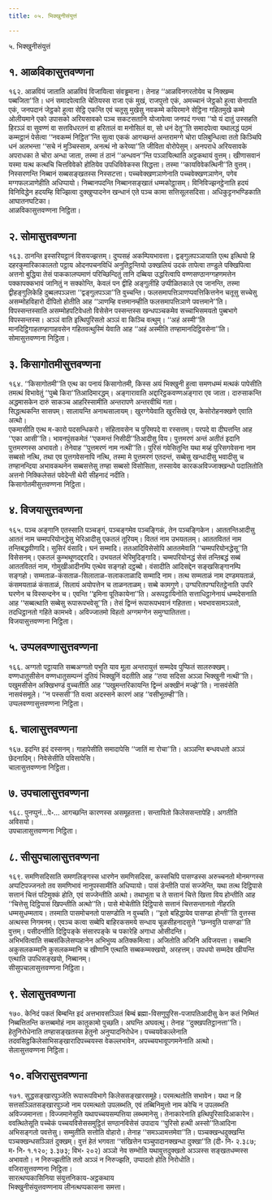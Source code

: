 ```yaml
---
title: ०५. भिक्खुनीसंयुत्तं

---
```

५. भिक्खुनीसंयुत्तं  


## १. आळविकासुत्तवण्णना

१६२. आळवियं जाताति आळवियं विजायित्वा संवड्ढमाना। तेनाह ‘‘आळविनगरतोयेव च निक्खम्म पब्बजिता’’ति। धनं समादपेत्वाति चेतियस्स राजा एकं मुखं, राजपुत्तो एकं, अमच्‍चानं जेट्ठको हुत्वा सेनापति एकं, जनपदानं जेट्ठको हुत्वा सेट्ठि एकन्ति एवं चतूसु मुखेसु नवकम्मे कयिरमाने सेट्ठिना गहितमुखे कम्मे ओलीयमाने एको उपासको अरियसावको पञ्‍च सकटसतानि योजापेत्वा जनपदं गन्त्वा ‘‘यो यं दातुं उस्सहति हिरञ्‍ञं वा सुवण्णं वा सत्तविधरतनं वा हरितालं वा मनोसिलं वा, सो धनं देतू’’ति समादपेत्वा यथालद्धं पठमं कम्मट्ठानं पेसेत्वा ‘‘नवकम्मं निट्ठित’’न्ति सुत्वा एककं आगच्छन्तं अन्तरामग्गे चोरा पलिबुन्धित्वा ततो किञ्‍चिपि धनं अलभन्ता ‘‘सचे नं मुञ्‍चिस्साम, अनत्थं नो करेय्या’’ति जीविता वोरोपेसुम्। अनपराधे अरियसावके अपराधका ते चोरा अन्धा जाता, तस्मा तं ठानं ‘‘अन्धवन’’न्ति पञ्‍ञायित्थाति अट्ठकथायं वुत्तम्। खीणासवानं यस्मा यत्थ कत्थचि चित्तविवेको होतियेव उपधिविवेकस्स सिद्धत्ता। तस्मा ‘‘कायविवेकत्थिनी’’ति वुत्तम्।  
निस्सरणन्ति निब्बानं सब्बसङ्खतस्स निस्सटत्ता। पच्‍चवेक्खणञाणेनाति पच्‍चवेक्खणञाणेन, पगेव मग्गफलञाणेहीति अधिप्पायो। निब्बानपदन्ति निब्बानसङ्खातं धम्मकोट्ठासम्। विनिविज्झनट्ठेनाति हदयं विनिविद्धेन हदयम्हि विज्झित्वा दुक्खुप्पादनेन खन्धानं एते पञ्‍च कामा सत्तिसूलसदिसा। अधिकुट्टनभण्डिकाति आघातनघटिका।  
आळविकासुत्तवण्णना निट्ठिता।  


## २. सोमासुत्तवण्णना

१६३. ठानन्ति इस्सरियट्ठानं विसयज्झत्तम्। दुप्पसहं अकम्पियभावत्ता। द्वङ्गुलपञ्‍ञायाति एत्थ इत्थियो हि दहरकुमारिकाकालतो पट्ठाय ओदनपचनविधिं अनुतिट्ठन्तियो उक्खलियं उदकं तापेत्वा तण्डुले पक्खिपित्वा अत्तनो बुद्धिया तेसं पाककालप्पमाणं परिच्छिन्दितुं तानि दब्बिया उद्धरित्वापि वण्णसण्ठानग्गहणमत्तेन पक्‍कापक्‍कभावं जानितुं न सक्‍कोन्ति, केवलं पन द्वीहि अङ्गुलीहि उप्पीळितकाले एव जानन्ति, तस्मा द्वीहङ्गुलिकेहि दुब्बलपञ्‍ञत्ता ‘‘द्वङ्गुलपञ्‍ञा’’ति वुच्‍चन्ति। फलसमापत्तिञाणप्पवत्तिकित्तनेन चतूसु सच्‍चेसु असम्मोहविहारो दीपितो होतीति आह ‘‘ञाणम्हि वत्तमानम्हीति फलसमापत्तिञाणे पवत्तमाने’’ति। विपस्सन्तस्साति असम्मोहपटिवेधतो विसेसेन पस्सन्तस्स खन्धपञ्‍चकमेव सच्‍चाभिसमयतो पुब्बभागे विपस्सन्तस्स। अञ्‍ञं वाति इत्थिपुरिसतो अञ्‍ञं वा किञ्‍चि वत्थुम्। ‘‘अहं अस्मी’’ति मानदिट्ठिगाहतण्हागाहवसेन गहितवत्थुस्मिं येवाति आह ‘‘अहं अस्मीति तण्हामानदिट्ठिवसेना’’ति।  
सोमासुत्तवण्णना निट्ठिता।  


## ३. किसागोतमीसुत्तवण्णना

१६४. ‘‘किसागोतमी’’ति एत्थ का पनायं किसागोतमी, किस्स अयं भिक्खुनी हुत्वा समणधम्मं मत्थकं पापेसीति तमत्थं विभावेतुं ‘‘पुब्बे किरा’’तिआदिमारद्धम्। अङ्गारावाति अद्दारिट्ठकवण्णअङ्गारा एव जाता। दारुसाकन्ति अद्धमासकेन दारुं साकञ्‍च आहरिस्सामीति अन्तरापणे अन्तरवीथिं गता।  
सिद्धत्थकन्ति सासपम्। सालायन्ति अनाथसालायम्। खुरग्गेयेवाति खुरसिखे एव, केसोरोहनक्खणे एवाति अत्थो।  
एकमासीति एत्थ म-कारो पदसन्धिकरो। संहितावसेन च पुरिमपदे वा रस्सत्तम्। परपदे वा दीघत्तन्ति आह ‘‘एका आसी’’ति। भावनपुंसकमेतं ‘‘एकमन्तं निसीदी’’तिआदीसु विय। पुत्तमरणं अन्तं अतीतं इदानि पुत्तमरणस्स अभावतो। तेनेवाह ‘‘पुत्तमरणं नाम नत्थी’’ति। पुरिसं गवेसितुन्ति यथा मय्हं पुरिसगवेसना नाम सब्बसो नत्थि, तथा एव पुत्तगवेसनापि नत्थि, तस्मा मे पुत्तमरणं एतदन्तं, सब्बेसु खन्धादीसु भवादीसु च तण्हानन्दिया अभावकथनेन सब्बसत्तेसु तण्हा सब्बसो विसोसिता, तस्सायेव कारकअविज्‍जाक्खन्धो पदालितोति अत्तनो निक्‍किलेसतं पवेदेन्ती थेरी सीहनादं नदीति।  
किसागोतमीसुत्तवण्णना निट्ठिता।  


## ४. विजयासुत्तवण्णना

१६५. पञ्‍च अङ्गानि एतस्साति पञ्‍चङ्गं, पञ्‍चङ्गमेव पञ्‍चङ्गिकं, तेन पञ्‍चङ्गिकेन। आततन्तिआदीसु आततं नाम चम्मपरियोनद्धेसु भेरिआदीसु एकतलं तूरियम्। विततं नाम उभयतलम्। आततविततं नाम तन्तिबद्धवीणादि। सुसिरं वंसादि। घनं सम्मादि। ततआदिविसेसोपि आततमेवाति ‘‘चम्मपरियोनद्धेसू’’ति विसेसनम्। एकतलं कुम्भथूणदद्दरादि। उभयतलं भेरिमुदिङ्गादि। चम्मपरियोनद्धं सेसं तन्तिबद्धं सब्बं आततविततं नाम, गोमुखीआदीनम्पि एत्थेव सङ्गहो दट्ठब्बो। वंसादीति आदिसद्देन सङ्खसिङ्गानम्पि सङ्गहो। सम्मताळ-कंसताळ-सिलाताळ-सलाकताळादि सम्मादि नाम। तत्थ सम्मताळं नाम दण्डमयताळं, कंसमयताळं कंसताळं, सिलायं अयोपत्तेन च ताळनताळम्। सब्बे कामगुणे। उग्घरितपग्घरितट्ठेनाति उपरि घरणेन च विस्सन्दनेन च। एवन्ति ‘‘इमिना पूतिकायेना’’ति। अरूपट्ठायिनोति सत्ताधिट्ठानेनायं धम्मदेसनाति आह ‘‘सब्बत्थाति सब्बेसु रूपारूपभवेसू’’ति। तेसं द्विन्‍नं रूपारूपभवानं गहितत्ता। भवभावसामञ्‍ञतो, तदधिट्ठानतो गहिते कामभवे। अविज्‍जातमो विहतो अग्गमग्गेन समुग्घातितत्ता।  
विजयासुत्तवण्णना निट्ठिता।  


## ५. उप्पलवण्णासुत्तवण्णना

१६६. अग्गतो पट्ठायाति सब्बअग्गतो पभुति याव मूला अन्तरायुत्तं सम्मदेव पुप्फितं सालरुक्खम्। वण्णधातुसीसेन वण्णधातुसम्पन्‍नं दुतियं भिक्खुनिं वदतीति आह ‘‘तया सदिसा अञ्‍ञा भिक्खुनी नत्थी’’ति। पखुमसीसेन अक्खिभण्डं वुच्‍चतीति आह ‘‘पखुमन्तरिकायन्ति द्विन्‍नं अक्खीनं मज्झे’’ति। नासवंसेति नासवंसमूले। ‘‘न पस्ससी’’ति वत्वा अदस्सने कारणं आह ‘‘वसीभूतम्ही’’ति।  
उप्पलवण्णासुत्तवण्णना निट्ठिता।  


## ६. चालासुत्तवण्णना

१६७. इदन्ति इदं दस्सनम्। गाहापेसीति समादापेसि ‘‘जातिं मा रोचा’’ति। अञ्‍ञन्ति बन्धवधतो अञ्‍ञं छेदनादिम्। निवेसेसीति पविसापेसि।  
चालासुत्तवण्णना निट्ठिता।  


## ७. उपचालासुत्तवण्णना

१६८. पुनप्पुनं…पे॰… आगच्छन्ति कारणस्स असमूहतत्ता। सन्तापितो किलेससन्तापेहि। अगतीति अविसयो।  
उपचालासुत्तवण्णना निट्ठिता।  


## ८. सीसुपचालासुत्तवण्णना

१६९. समणिसदिसाति समणलिङ्गस्स धारणेन समणिसदिसा, कस्सचिपि पासण्डस्स अरुच्‍चनतो मोनमग्गस्स अप्पटिपज्‍जनतो तव समणिभावं नानुपस्सामीति अधिप्पायो। पासं डेन्तीति पासं सज्‍जेन्ति, यथा तत्थ दिट्ठिपासे सत्तानं चित्तं पटिमुक्‍कं होति, एवं सज्‍जेन्तीति अत्थो। तथाभूता च ते सत्तानं चित्ते खित्ता विय होन्तीति आह ‘‘चित्तेसु दिट्ठिपासं खिपन्तीति अत्थो’’ति। पासे मोचेतीति दिट्ठिपासे सत्तानं चित्तसन्तानतो नीहरति धम्मसुधम्मताय। तस्माति पासमोचनतो पासण्डोति न वुच्‍चति। ‘‘इतो बहिद्धायेव पासण्डा होन्ती’’ति वुत्तस्स अत्थस्स निगमनम्। एवञ्‍च कत्वा सब्बेपि बाहिरकसमये सन्धाय चूळसीहनादसुत्ते ‘‘छन्‍नवुति पासण्डा’’ति वुत्तम्। पसीदन्तीति दिट्ठिपङ्के संसारपङ्के च पकारेहि अगाधा ओसीदन्ति।  
अभिभवित्वाति सब्बसंकिलेसप्पहानेन अभिभुय्य अतिक्‍कमित्वा। अजितोति अजिनि अविजयत्ता। सब्बानि अकुसलकम्मानि कुसलकम्मानि च खीणानि एत्थाति सब्बकम्मक्खयो, अरहत्तम्। उपधयो सम्मदेव खीयन्ति एत्थाति उपधिसङ्खयो, निब्बानम्।  
सीसुपचालासुत्तवण्णना निट्ठिता।  


## ९. सेलासुत्तवण्णना

१७०. केनिदं पकतं बिम्बन्ति इदं अत्तभावसञ्‍ञितं बिम्बं ब्रह्मा-विसणुपुरिस-पजापतिआदीसु केन कतं निम्मितं निब्बत्तितन्ति कत्तब्बमोहं नाम कातुकामो पुच्छति। अघन्ति अघवत्थु। तेनाह ‘‘दुक्खपतिट्ठानत्ता’’ति। हेतुनिरोधेनाति तण्हासङ्खतस्स हेतुनो अनुप्पादनिरोधेन। पच्‍चयवेकल्‍लेनाति तदवसिट्ठकिलेसाभिसङ्खारादिपच्‍चयस्स वेकल्‍लभावेन, अपच्‍चयभावूपगमनेनाति अत्थो।  
सेलासुत्तवण्णना निट्ठिता।  


## १०. वजिरासुत्तवण्णना

१७१. सुद्धसङ्खारपुञ्‍जेति रूपारूपविभागे किलेससङ्खारसमूहे। परमत्थतोति सभावेन। यथा न हि सत्तसञ्‍ञितसङ्खारपुञ्‍जो नाम परमत्थतो उपलब्भति, एवं तब्बिनिमुत्तो नाम कोचि न उपलब्भति अविज्‍जमानत्ता। विज्‍जमानेसूति यथापच्‍चयसम्पत्तिया लब्भमानेसु। तेनाकारेनाति इत्थिपुरिसादिआकारेन। ववत्थितेसूति पच्‍चेकं पच्‍चयविसेससमुट्ठितं सण्ठानविसेसं उपादाय ‘‘पुरिसो हत्थी अस्सो’’तिआदिना अभिसङ्गतो पवत्तेसु। सम्मुतीति सत्तोति वोहारो। तेनाह ‘‘समञ्‍ञामत्तमेवा’’ति। पञ्‍चक्खन्धदुक्खन्ति पञ्‍चक्खन्धसञ्‍ञितं दुक्खम्। वुत्तं हेतं भगवता ‘‘संखित्तेन पञ्‍चुपादानक्खन्धा दुक्खा’’ति (दी॰ नि॰ २.३८७; म॰ नि॰ १.१२०; ३.३७३; विभ॰ २०२) अञ्‍ञो नेव सम्भोति यथावुत्तदुक्खतो अञ्‍ञस्स सङ्खतधम्मस्स अभावतो। न निरुज्झतीति ततो अञ्‍ञं न निरुज्झति, उप्पादतो होति निरोधोति।  
वजिरासुत्तवण्णना निट्ठिता।  
सारत्थप्पकासिनिया संयुत्तनिकाय-अट्ठकथाय  
भिक्खुनीसंयुत्तवण्णनाय लीनत्थप्पकासना समत्ता।  